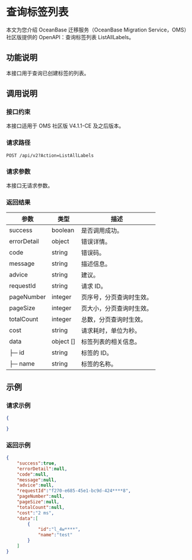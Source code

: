 
# 查询标签列表

本文为您介绍 OceanBase 迁移服务（OceanBase Migration Service，OMS）社区版提供的 OpenAPI：查询标签列表 ListAllLabels。

## 功能说明

本接口用于查询已创建标签的列表。

## 调用说明

### 接口约束

本接口适用于 OMS 社区版 V4.1.1-CE 及之后版本。

### 请求路径

`POST /api/v2?Action=ListAllLabels`

### 请求参数

本接口无请求参数。

### 返回结果

|     参数     |        类型        |           描述           |
|------------|------------------|------------------------|
| success    | boolean          | 是否调用成功。                |
| errorDetail | object | 错误详情。|
| code       | string           | 错误码。                   |
| message    | string           | 描述信息。                  |
| advice     | string           | 建议。                    |
| requestId  | string           | 请求 ID。                 |
| pageNumber | integer | 页序号，分页查询时生效。                  |
| pageSize   | integer | 页大小，分页查询时生效。                  |
| totalCount | integer | 总数，分页查询时生效。                  |
| cost       | string           | 请求耗时，单位为秒。                  |
| data       | object []           | 标签列表的相关信息。 |
|  ├─ id  | string   | 标签的 ID。   |
|  ├─ name  | string   | 标签的名称。   |

## 示例

### 请求示例

```JSON
{

}
```

### 返回示例

```JSON
{
    "success":true,
    "errorDetail":null,
    "code":null,
    "message":null,
    "advice":null,
    "requestId":"f270-e685-45e1-bc9d-424****8",
    "pageNumber":null,
    "pageSize":null,
    "totalCount":null,
    "cost":"2 ms",
    "data":[
        {
            "id":"l_4w****",
            "name":"test"
        }
    ]
}
```
